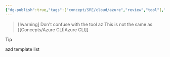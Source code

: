 ```yaml
---
{"dg-publish":true,"tags":["concept/SRE/cloud/azure","review","tool"],"definition":"Azure Developer CLI (azd) is an open-source tool that accelerates the time it takes for you to get your application from local development environment to Azure.","aliases":["azd"],"ms-learn-url":"(https://learn.microsoft.com/en-us/azure/developer/azure-developer-cli/overview)","permalink":"/concepts/azure-developer-cli/","dgPassFrontmatter":true}
---
```



> [!warning] Don't confuse with the tool az
> This is not the same as [[Concepts/Azure CLI\|Azure CLI]]


> [!tip] 
>   azd template list
